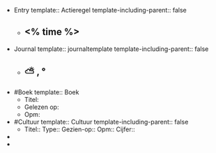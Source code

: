 - Entry
  template:: Actieregel
  template-including-parent:: false
	- ## <% time %>
- Journal
  template:: journaltemplate
  template-including-parent:: false
	- ## ⛅ , °
- #Boek
  template:: Boek
	- Titel:
	- Gelezen op:
	- Opm:
- #Cultuur
  template:: Cultuur
  template-including-parent:: false
	- Titel::
	  Type:: 
	  Gezien-op:: 
	  Opm::
	  Cijfer::
-
-